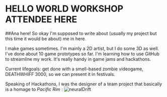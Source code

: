 # HELLO WORLD WORKSHOP ATTENDEE HERE
##Ana here! So okay I'm supposed to write about (usually my project but this time it would be about) me in here.

I make games sometimes. I'm mainly a 2D artist, but I do some 3D as well. I've done about 10 game prototypes so far.
I'm learning how to use GitHub to streamline my work. It's really handy in game jams and hackathons.

Current lifegoals: get done with a smell-based zombie videogame, DEATHWHIFF 3000, so we can present it in festivals.


Speaking of Hackathons, I was the designer of a team project that basically is a homage to _Pacific Rim_ :
![neuralDrift](http://neurogadget.com/wp-content/uploads/2015/02/NeuralDrift_Image3-1024x640.png)
